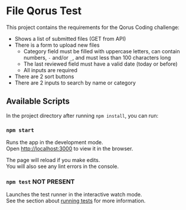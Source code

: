 # File Qorus Test

This project contains the requirements for the Qorus Coding challenge:
- Shows a list of submitted files (GET from API)
- There is a form to upload new files
    - Category field must be filled with uppercase letters, can contain numbers, `-` and/or `_`, and must less than 100 characters long
	- The last reviewed field must have a valid date (today or before)
	- All inputs are required
- There are 2 sort buttons
- There are 2 inputs to search by name or category

## Available Scripts

In the project directory after running `npm install`, you can run:

### `npm start`

Runs the app in the development mode.\
Open [http://localhost:3000](http://localhost:3000) to view it in the browser.

The page will reload if you make edits.\
You will also see any lint errors in the console.

### `npm test` NOT PRESENT

Launches the test runner in the interactive watch mode.\
See the section about [running tests](https://facebook.github.io/create-react-app/docs/running-tests) for more information.


